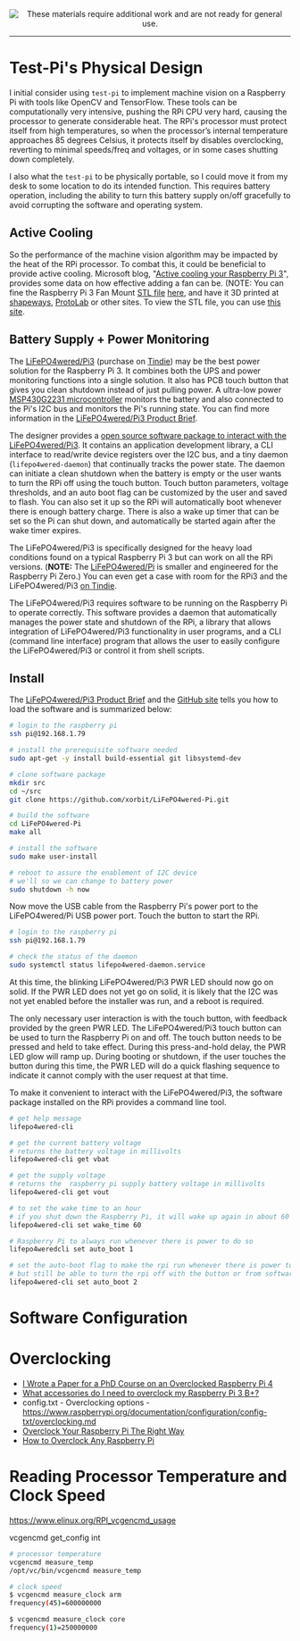 <!--
Maintainer:   jeffskinnerbox@yahoo.com / www.jeffskinnerbox.me
Version:      0.1
-->


<div align="center">
<img src="http://www.foxbyrd.com/wp-content/uploads/2018/02/file-4.jpg" title="These materials require additional work and are not ready for general use." align="center">
</div>


---


# Test-Pi's Physical Design
I initial consider using `test-pi` to implement machine vision on a Raspberry Pi
with tools like OpenCV and TensorFlow.
These tools can be computationally very intensive, pushing the RPi CPU very hard,
causing the processor to generate considerable heat.
The RPi's processor must protect itself from high temperatures,
so when the processor’s internal temperature approaches 85 degrees Celsius,
it protects itself by disables overclocking,
reverting to minimal speeds/freq and voltages,
or in some cases shutting down completely.

I also what the `test-pi` to be physically portable,
so I could move it from my desk to some location to do its intended function.
This requires battery operation,
including the ability to turn this battery supply on/off gracefully
to avoid corrupting the software and operating system.

## Active Cooling
So the performance of the machine vision algorithm may be impacted by the heat of the RPi processor.
To combat this, it could be beneficial to provide active cooling.
Microsoft blog, "[Active cooling your Raspberry Pi 3][01]",
provides some data on how effective adding a fan can be.
(NOTE: You can fine the Raspberry Pi 3 Fan Mount [STL file][07] [here][02],
and have it 3D printed at [shapeways][06], [ProtoLab][08] or other sites.
To view the STL file, you can use [this site][05].

## Battery Supply + Power Monitoring
The [LiFePO4wered/Pi3][09] (purchase on [Tindie][11])
may be the best power solution for the Raspberry Pi 3.
It combines both the UPS and power monitoring functions into a single solution.
It also has PCB touch button that gives you clean shutdown instead of just pulling power.
A ultra-low power [MSP430G2231 microcontroller][10] monitors the battery
and also connected to the Pi's I2C bus and monitors the Pi's running state.
You can find more information in the [LiFePO4wered/Pi3 Product Brief][13].

The designer provides a [open source software package to interact with the LiFePO4wered/Pi3][12].
It contains an application development library,
a CLI interface to read/write device registers over the I2C bus,
and a tiny daemon (`lifepo4wered-daemon`) that continually tracks the power state.
The daemon can initiate a clean shutdown when the battery is empty
or the user wants to turn the RPi off using the touch button.
Touch button parameters, voltage thresholds,
and an auto boot flag can be customized by the user and saved to flash.
You can also set it up so the RPi will automatically boot whenever there is enough battery charge.
There is also a wake up timer that can be set so the Pi can shut down,
and automatically be started again after the wake timer expires.

The LiFePO4wered/Pi3 is specifically designed for the heavy load conditions
found on a typical Raspberry Pi 3 but can work on all the RPi versions.
(**NOTE:** The [LiFePO4wered/Pi][10] is smaller and engineered for the Raspberry Pi Zero.)
You can even get a case with room for the RPi3 and the LiFePO4wered/Pi3 [on Tindie][14].

The LiFePO4wered/Pi3 requires software to be running on the Raspberry Pi to operate correctly.
This software provides a daemon that automatically
manages the power state and shutdown of the RPi,
a library that allows integration of LiFePO4wered/Pi3 functionality in user programs,
and a CLI (command line interface) program that allows the user to
easily configure the LiFePO4wered/Pi3 or control it from shell scripts.

## Install
The [LiFePO4wered/Pi3 Product Brief][13] and the [GitHub site][12]
tells you how to load the software and is summarized below:

```bash
# login to the raspberry pi
ssh pi@192.168.1.79

# install the prerequisite software needed
sudo apt-get -y install build-essential git libsystemd-dev

# clone software package
mkdir src
cd ~/src
git clone https://github.com/xorbit/LiFePO4wered-Pi.git

# build the software
cd LiFePO4wered-Pi
make all

# install the software
sudo make user-install

# reboot to assure the enablement of I2C device
# we'll so we can change to battery power
sudo shutdown -h now
```

Now move the USB cable from the Raspberry Pi's power port to the
LiFePO4wered/Pi USB power port.
Touch the button to start the RPi.

```bash
# login to the raspberry pi
ssh pi@192.168.1.79

# check the status of the daemon
sudo systemctl status lifepo4wered-daemon.service
```

At this time, the blinking LiFePO4wered/Pi3 PWR LED should now go on solid.
If the PWR LED does not yet go on solid,
it is likely that the I2C was not yet enabled before the installer was run,
and a reboot is required.

The only necessary user interaction is with the touch button,
with feedback provided by the green PWR LED.
The LiFePO4wered/Pi3 touch button can be used to turn the Raspberry Pi on and off.
The touch button needs to be pressed and held to take effect.
During this press-and-hold delay, the PWR LED glow will ramp up.
During booting or shutdown,
if the user touches the button during this time,
the PWR LED will do a quick flashing sequence to
indicate it cannot comply with the user request at that time.

To make it convenient to interact with the LiFePO4wered/Pi3,
the software package installed on the RPi provides a command line tool.

```bash
# get help message
lifepo4wered-cli

# get the current battery voltage
# returns the battery voltage in millivolts
lifepo4wered-cli get vbat

# get the supply voltage
# returns the  raspberry pi supply battery voltage in millivolts
lifepo4wered-cli get vout

# to set the wake time to an hour
# if you shut down the Raspberry Pi, it will wake up again in about 60 minutes
lifepo4wered-cli set wake_time 60

# Raspberry Pi to always run whenever there is power to do so
lifepo4wered­cli set auto_boot 1

# set the auto-boot flag to make the rpi run whenever there is power to do so,
# but still be able to turn the rpi off with the button or from software
lifepo4wered-cli set auto_boot 2
```

# Software Configuration

# Overclocking
* [I Wrote a Paper for a PhD Course on an Overclocked Raspberry Pi 4](https://medium.com/an-idea/i-wrote-a-paper-for-a-phd-course-on-an-overclocked-raspberry-pi-4-cb14c9210ed4)
* [What accessories do I need to overclock my Raspberry Pi 3 B+?](https://www.androidcentral.com/what-accessories-do-i-need-overclock-my-raspberry-pi-3-b)
* config.txt - Overclocking options - https://www.raspberrypi.org/documentation/configuration/config-txt/overclocking.md
* [Overclock Your Raspberry Pi The Right Way](https://hackaday.com/2018/01/16/__trashed-5/)
* [How to Overclock Any Raspberry Pi](https://www.tomshardware.com/how-to/overclock-any-raspberry-pi)

# Reading Processor Temperature and Clock Speed
https://www.elinux.org/RPI_vcgencmd_usage

vcgencmd get_config int

```bash
# processor temperature
vcgencmd measure_temp
/opt/vc/bin/vcgencmd measure_temp
```

```bash
# clock speed
$ vcgencmd measure_clock arm
frequency(45)=600000000

$ vcgencmd measure_clock core
frequency(1)=250000000
```



[01]:https://microsoft.github.io/ELL/tutorials/Active-cooling-your-Raspberry-Pi-3/
[02]:https://microsoft.github.io/ELL/gallery/Raspberry-Pi-3-Fan-Mount/
[03]:https://microsoft.github.io/ELL/
[05]:https://www.viewstl.com/
[06]:https://www.shapeways.com/
[07]:https://en.wikipedia.org/wiki/STL_(file_format)
[08]:https://www.protolabs.com/
[09]:https://cdn.tindiemedia.com/images/resize/NS8E-8h1An68bOqZrKHhnukm44c=/full-fit-in/2400x1600/smart/58262/products/2016-12-15T20%3A35%3A06.599Z-IMGP8966.JPG
[10]:https://lifepo4wered.com/lifepo4wered-pi.html
[11]:https://www.tindie.com/products/xorbit/lifepo4weredpi3/
[12]:https://github.com/xorbit/LiFePO4wered-Pi
[13]: https://lifepo4wered.com/files/LiFePO4wered-Pi3-Product-Brief.pdf
[14]:https://www.tindie.com/products/mjrice/enclosure-for-raspberry-pi-3-and-lifepo4weredpi3/

